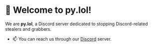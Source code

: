 # 👋 Welcome to py.lol!

We are **py.lol**, a Discord server dedicated to stopping Discord-related stealers and grabbers.

- 📫 You can reach us through our [Discord](https://discord.gg/exposing) server. 
